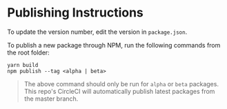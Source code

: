 # Publishing Instructions

To update the version number, edit the version in `package.json`. 

To publish a new package through NPM, run the following commands from the root folder: 

```
yarn build 
npm publish --tag <alpha | beta>
```

> The above command should only be run for `alpha` or `beta` packages.  This repo's CircleCI will automatically publish latest packages from the master branch. 
